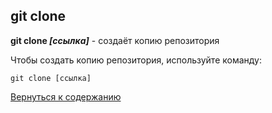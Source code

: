 ## git clone

**git clone *[ссылка]*** - создаёт копию репозитория

Чтобы создать копию репозитория, используйте команду:

```bash=
git clone [ссылка]
```

[Вернуться к содержанию](/readme.md) 